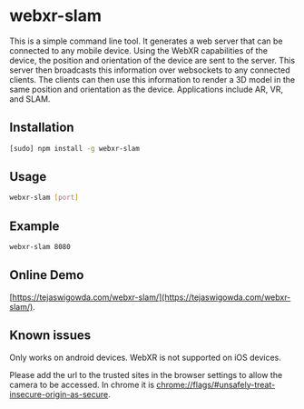 # webxr-slam

This is a simple command line tool. It generates a web server that can be connected to any mobile device. Using the WebXR capabilities of the device, the position and orientation of the device are sent to the server. This server then broadcasts this information over websockets to any connected clients. The clients can then use this information to render a 3D model in the same position and orientation as the device. Applications include AR, VR, and SLAM.

## Installation

```bash
[sudo] npm install -g webxr-slam
```

## Usage

```bash
webxr-slam [port]
```

## Example

```bash
webxr-slam 8080
```

## Online Demo
[https://tejaswigowda.com/webxr-slam/](https://tejaswigowda.com/webxr-slam/).

## Known issues

Only works on android devices. WebXR is not supported on iOS devices.

Please add the url to the trusted sites in the browser settings to allow the camera to be accessed. In chrome it is [chrome://flags/#unsafely-treat-insecure-origin-as-secure](chrome://flags/#unsafely-treat-insecure-origin-as-secure).